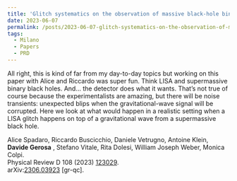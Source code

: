 ```yaml
---
title: 'Glitch systematics on the observation of massive black-hole binaries with LISA'
date: 2023-06-07
permalink: /posts/2023-06-07-glitch-systematics-on-the-observation-of-massive-black-hole-binaries-with-lisa
tags:
  - Milano
  - Papers
  - PRD
---
```


All right, this is kind of far from my day-to-day topics but working on this paper with Alice and Riccardo was super fun. Think LISA and supermassive binary black holes. And… the detector does what it wants. That’s not true of course because the experimentalists are amazing, but there will be noise transients: unexpected blips when the gravitational-wave signal will be corrupted. Here we look at what would happen in a realistic setting when a LISA glitch happens on top of a gravitational wave from a supermassive black hole. 

Alice Spadaro, Riccardo Buscicchio, Daniele Vetrugno, Antoine Klein, **Davide Gerosa** , Stefano Vitale, Rita Dolesi, William Joseph Weber, Monica Colpi.  
Physical Review D 108 (2023) [123029](<https://journals.aps.org/prd/abstract/10.1103/PhysRevD.108.123029>).  
arXiv:[](<https://arxiv.org/abs/2204.00026>)[](<https://arxiv.org/abs/2204.03423>)[2306.03923](<https://arxiv.org/abs/2306.03923>) [gr-qc].

